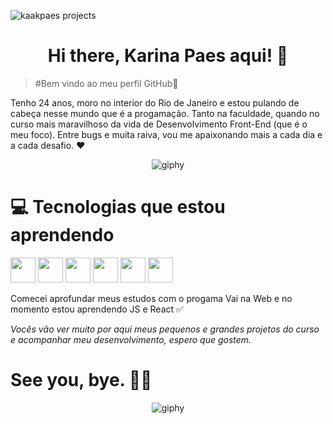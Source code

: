 ![kaakpaes projects](https://user-images.githubusercontent.com/113450612/231323103-5135e036-5bc5-48f4-a52c-31d77ffcdc39.png)



<h1 align="center">Hi there, Karina Paes aqui! 👋</h1>

> #Bem vindo ao meu perfil GitHub👋

Tenho 24 anos, moro no interior do Rio de Janeiro e estou pulando de cabeça nesse mundo que é a progamação. Tanto na faculdade, quando no curso mais maravilhoso da vida de Desenvolvimento Front-End (que é o meu foco). Entre bugs e muita raiva, vou me apaixonando mais a cada dia e a cada desafio. ❤️

<div align="center">
  
![giphy](https://user-images.githubusercontent.com/113450612/231324085-931c4216-47e5-44b5-b142-8ffabf1bcf2d.gif)
  
</div>

# 💻 Tecnologias que estou aprendendo

<img src="https://cdn.jsdelivr.net/gh/devicons/devicon/icons/javascript/javascript-original.svg" width="40" height="40" /> <img src="https://cdn.jsdelivr.net/gh/devicons/devicon/icons/react/react-original.svg" width="40" height="40" /> <img src="https://cdn.jsdelivr.net/gh/devicons/devicon/icons/html5/html5-original-wordmark.svg" width="40" height="40" /> <img src="https://cdn.jsdelivr.net/gh/devicons/devicon/icons/css3/css3-original-wordmark.svg" width="40" height="40" /> <img src="https://cdn.jsdelivr.net/gh/devicons/devicon/icons/redux/redux-original.svg" width="40" height="40" /> <img src="https://cdn.jsdelivr.net/gh/devicons/devicon/icons/gatsby/gatsby-plain.svg" width="40" height="40" />

Comecei aprofundar meus estudos com o progama Vai na Web e no momento estou aprendendo JS e React ✅

*Vocês vão ver muito por aqui meus pequenos e grandes projetos do curso e acompanhar meu desenvolvimento, espero que gostem.*


# See you, bye. 👋🏻


<div align="center">
  
![giphy](https://64.media.tumblr.com/f6bdb77c524568ce6e5165165b660dfa/tumblr_n0nbg20mYm1ql5yr7o2_250.gifv)
  
</div>

          
          
          
